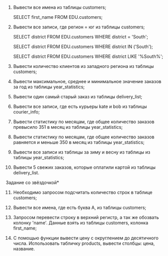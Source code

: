 1) Вывести все имена из таблицы customers;

   SELECT first_name
   FROM EDU.customers;

3) Вывести все записи, где регион = юг из таблицы customers;

   SELECT district
   FROM EDU.customers
   WHERE district = 'South';

   SELECT district
   FROM EDU.customers
   WHERE district IN ('South');

   SELECT district
   FROM EDU.customers
   WHERE district LIKE '%South%';

5) Вывести количество клиентов из западного региона из таблицы customers;

7) Вывести максимальное, среднее и минимальное значение заказов за год из таблицы year_statistics;

9) Вывести один самый старый заказ из таблицы delivery_list;

10) Вывести все записи, где есть курьеры kate и bob из таблицы courier_info;

12) Вывести статистику по месяцам, где общее количество заказов превысило 351 в месяц из таблицы year_statistics;

14) Вывести статистику по месяцам, где общее количество заказов равняется и меньше 350 в месяц из таблицы year_statistics;

16) Вывести все записи из таблицы за зиму и весну из таблицы из таблицы year_statistics;

18) Вывести 5 свежих заказов, которые оплатили картой из таблицы delivery_list.

Задание cо звёздочкой*


11) Необходимо запросом подсчитать количество строк в таблице customers;

13) Вывести все имена, где есть буква A, из таблицы customers;

15) Запросом перевести строку в верхний регистр, а так же обозвать колонку 'name'. Данные взять из таблицы customers, колонка first_name;

17) С помощью функции вывести цену с округлением до десятичного числа. Использовать табличку products, вывести столбцы: цена, название.


